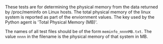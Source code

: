 These tests are for determining the physical memory from the data returned by
/proc/meminfo on Linux hosts. The total physical memory of the linux system is 
reported as part of the enviornment values. The key used by the Python agent
is 'Total Physical Memory (MB)'. 

The names of all test files should be of the form `meminfo_nnnnMB.txt`. The
value `nnnn` in the filename is the physical memory of that system in MB.
